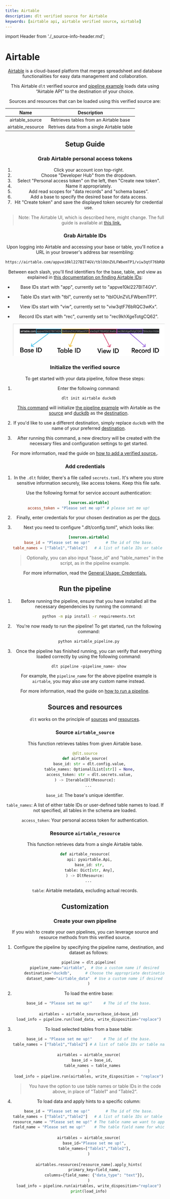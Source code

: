 ```yaml
---
title: Airtable
description: dlt verified source for Airtable
keywords: [airtable api, airtable verified source, airtable]
---
```

import Header from './_source-info-header.md';

# Airtable

<Header/>

[Airtable](https://www.airtable.com/) is a cloud-based platform that merges spreadsheet and database functionalities for easy
data management and collaboration.

This Airtable `dlt` verified source and
[pipeline example](https://github.com/dlt-hub/verified-sources/blob/master/sources/airtable_pipeline.py)
loads data using “Airtable API” to the destination of your choice.

Sources and resources that can be loaded using this verified source are:

| Name              | Description                                |
| ----------------- | ------------------------------------------ |
| airtable_source   | Retrieves tables from an Airtable base     |
| airtable_resource | Retrives data from a single Airtable table |

## Setup Guide

### Grab Airtable personal access tokens

1. Click your account icon top-right.
1. Choose "Developer Hub" from the dropdown.
1. Select "Personal access token" on the left, then "Create new token".
1. Name it appropriately.
1. Add read scopes for "data records" and "schema bases".
1. Add a base to specify the desired base for data access.
1. Hit "Create token" and save the displayed token securely for credential use.

> Note: The Airtable UI, which is described here, might change.
> The full guide is available at [this link.](https://airtable.com/developers/web/guides/personal-access-tokens)

### Grab Airtable IDs

Upon logging into Airtable and accessing your base or table, you'll notice a URL in your browser's address bar resembling:

```sh
https://airtable.com/appve10kl227BIT4GV/tblOUnZVLFWbemTP1/viw3qtF76bRQC3wKx/rec9khXgeTotgCQ62?blocks=hide
```

Between each slash, you'll find identifiers for the base, table, and view
as explained in [this documentation on finding Airtable IDs](https://support.airtable.com/docs/finding-airtable-ids):
- Base IDs start with "app", currently set to "appve10kl227BIT4GV".

- Table IDs start with "tbl", currently set to "tblOUnZVLFWbemTP1".

- View IDs start with "viw", currently set to "viw3qtF76bRQC3wKx".

- Record IDs start with "rec", currently set to "rec9khXgeTotgCQ62".

  ![Airtable IDs](docs_images/Airtable_ids.jpeg)

### Initialize the verified source

To get started with your data pipeline, follow these steps:

1. Enter the following command:

   ```sh
   dlt init airtable duckdb
   ```

   [This command](../../reference/command-line-interface) will initialize
   [the pipeline example](https://github.com/dlt-hub/verified-sources/blob/master/sources/airtable_pipeline.py)
   with Airtable as the [source](../../general-usage/source) and [duckdb](../destinations/duckdb.md)
   as the [destination](../destinations).

1. If you'd like to use a different destination, simply replace `duckdb` with the name of your
   preferred [destination](../destinations).

1. After running this command, a new directory will be created with the necessary files and
   configuration settings to get started.

For more information, read the guide on [how to add a verified source.](../../walkthroughs/add-a-verified-source).

### Add credentials

1. In the `.dlt` folder, there's a file called `secrets.toml`. It's where you store sensitive
   information securely, like access tokens. Keep this file safe.

   Use the following format for service account authentication:

      ```toml
      [sources.airtable]
      access_token = "Please set me up!" # please set me up!
      ```

1. Finally, enter credentials for your chosen destination as per the [docs](../destinations/).

1. Next you need to configure ".dlt/config.toml", which looks like:

   ```toml
   [sources.airtable]
   base_id = "Please set me up!"       # The id of the base.
   table_names = ["Table1","Table2"]   # A list of table IDs or table names to load.
   ```

   > Optionally, you can also input "base_id" and "table_names" in the script, as in the pipeline
   > example.

For more information, read the [General Usage: Credentials.](../../general-usage/credentials)

## Run the pipeline

1. Before running the pipeline, ensure that you have installed all the necessary dependencies by
   running the command:

   ```sh
   python -m pip install -r requirements.txt
   ```

1. You're now ready to run the pipeline! To get started, run the following command:

   ```sh
   python airtable_pipeline.py
   ```

1. Once the pipeline has finished running, you can verify that everything loaded correctly by using
   the following command:

   ```sh
   dlt pipeline <pipeline_name> show
   ```

   For example, the `pipeline_name` for the above pipeline example is `airtable`, you
   may also use any custom name instead.

For more information, read the guide on [how to run a pipeline](../../walkthroughs/run-a-pipeline).

## Sources and resources

`dlt` works on the principle of [sources](../../general-usage/source) and
[resources](../../general-usage/resource).

### Source `airtable_source`

This function retrieves tables from given Airtable base.

```py
@dlt.source
def airtable_source(
    base_id: str = dlt.config.value,
    table_names: Optional[List[str]] = None,
    access_token: str = dlt.secrets.value,
) -> Iterable[DltResource]:
   ...
```

`base_id`: The base's unique identifier.

`table_names`: A list of either table IDs or user-defined table names to load. If not specified, all
tables in the schema are loaded.

`access_token`: Your personal access token for authentication.

### Resource `airtable_resource`

This function retrieves data from a single Airtable table.

```py
def airtable_resource(
    api: pyairtable.Api,
    base_id: str,
    table: Dict[str, Any],
) -> DltResource:
   ...
```

`table`: Airtable metadata, excluding actual records.

## Customization

### Create your own pipeline

If you wish to create your own pipelines, you can leverage source and resource methods from this
verified source.

1. Configure the pipeline by specifying the pipeline name, destination, and dataset as follows:

   ```py
   pipeline = dlt.pipeline(
        pipeline_name="airtable",  # Use a custom name if desired
        destination="duckdb",      # Choose the appropriate destination (e.g., duckdb, redshift, post)
        dataset_name="airtable_data"  # Use a custom name if desired
   )
   ```

1. To load the entire base:

   ```py
   base_id = "Please set me up!"     # The id of the base.

   airtables = airtable_source(base_id=base_id)
   load_info = pipeline.run(load_data, write_disposition="replace")
   ```

1. To load selected tables from a base table:

   ```py
   base_id = "Please set me up!"     # The id of the base.
   table_names = ["Table1","Table2"] # A list of table IDs or table names to load.

   airtables = airtable_source(
      base_id = base_id,
      table_names = table_names
   )
   load_info = pipeline.run(airtables, write_disposition = "replace")
   ```

   > You have the option to use table names or table IDs in the code above, in place of "Table1" and
   > "Table2".

1. To load data and apply hints to a specific column:

   ```py
   base_id = "Please set me up!"       # The id of the base.
   table_names = ["Table1","Table2"]   # A list of table IDs or table names to load.
   resource_name = "Please set me up!" # The table name we want to apply hints.
   field_name = "Please set me up!"    # The table field name for which we want to apply hints.

   airtables = airtable_source(
        base_id="Please set me up!",
        table_names=["Table1","Table2"],
   )

   airtables.resources[resource_name].apply_hints(
        primary_key=field_name,
        columns={field_name: {"data_type": "text"}},
   )
   load_info = pipeline.run(airtables, write_disposition="replace")
   print(load_info)
   ```

<!--@@@DLT_TUBA airtable-->

